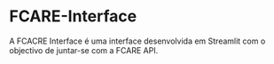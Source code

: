 # FCARE-Interface
A FCACRE Interface é uma interface desenvolvida em Streamlit com o objectivo de juntar-se com a FCARE API.
